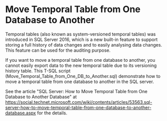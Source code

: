 # Move Temporal Table from One Database to Another
Temporal tables (also known as system-versioned temporal tables) was introduced in SQL Server 2016, which is a new built-in feature to support storing a full history of data changes and to easily analysing data changes. This feature can be used for the auditing purpose.

If you want to move a temporal table from one database to another, you cannot easily export data to the new temporal table due to its versioning history table. This T-SQL script  (Move_Temporal_Table_from_One_DB_to_Another.sql) demonstrate how to move a temporal table from one database to another in the SQL server.

See the article "SQL Server: How to Move Temporal Table from One Database to Another Database" at https://social.technet.microsoft.com/wiki/contents/articles/53563.sql-server-how-to-move-temporal-table-from-one-database-to-another-database.aspx for the details.
